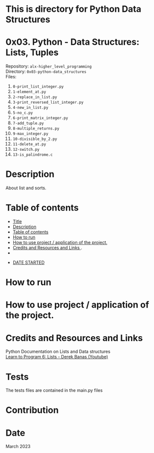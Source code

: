 # This is directory for Python Data Structures

<h1 class="gap" id="title">0x03. Python - Data Structures: Lists, Tuples</h1>
<div>Repository: <code>alx-higher_level_programming</code></div>
<div>Directory: <code>0x03-python-data_structures</code></div>
<div>Files:<ol>
<li><code>0-print_list_integer.py</code></li>
<li><code>1-element_at.py</code></li>
<li><code>2-replace_in_list.py</code></li>
<li><code>3-print_reversed_list_integer.py</code></li>
<li><code>4-new_in_list.py</code></li>
<li><code>5-no_c.py</code></li>
<li><code>6-print_matrix_integer.py</code></li>
<li><code>7-add_tuple.py</code></li>
<li><code>8-multiple_returns.py</code></li>
<li><code>9-max_integer.py</code></li>
<li><code>10-divisible_by_2.py</code></li>
<li><code>11-delete_at.py</code></li>
<li><code>12-switch.py</code></li>
<li><code>13-is_palindrome.c</code></li>
</ol>
</div>
<h1> Description </h1>
About list and sorts.
<h1> Table of contents </h1>
<ul>
<li><a href="#title">Title</a></li>
<li><a href="#desc">Description</a></li>
<li><a href="#toc">Table of contents</a></li>
<li><a href="#run">How to run</a></li>
<li><a href="#use">How to use project / application of the project.</a></li>
<li><a href="#cred">Credits and Resources and Links </a>.</li>
<li><a href="#cont"><Contribution</a></li>
<li><p><a href="#date"> DATE STARTED </a></p></li>
</ul>
<h1> How to run </h1>
<h1> How to use project / application of the project. </h1>
<h1> Credits and Resources and Links </h1>
<div>Python Documentation on Lists and Data structures</div>
<div><a href="https://www.youtube.com/watch?v=A1HUzrvS-Pw&list=PPSV">Learn to Program 6: Lists - Derek Banas (Youtube)</a></div>
<h1> Tests </h1>
The tests files are contained in the main.py files 
<h1> Contribution </h1>
<h1> Date </h1>
March 2023
